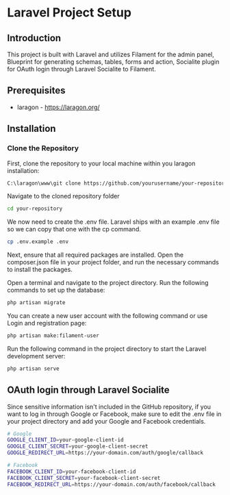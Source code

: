 # Laravel Project Setup

## Introduction

This project is built with Laravel and utilizes Filament for the admin panel, Blueprint for generating schemas, tables, forms and action, Socialite plugin for OAuth login through Laravel Socialite to Filament.

## Prerequisites

- laragon - https://laragon.org/


## Installation

### Clone the Repository

First, clone the repository to your local machine within you laragon installation:

```bash
C:\laragon\www\git clone https://github.com/yourusername/your-repository.git
```
Navigate to the cloned repository folder

```bash
cd your-repository
```

We now need to create the .env file. Laravel ships with an example .env file so we can copy that one with the cp command.
```bash
cp .env.example .env
```

Next, ensure that all required packages are installed. Open the composer.json file in your project folder, and run the necessary commands to install the packages.


Open a terminal and navigate to the project directory. Run the following commands to set up the database:
```bash
php artisan migrate
```
You can create a new user account with the following command or use Login and registration page:
```bash
php artisan make:filament-user
```


Run the following command in the project directory to start the Laravel development server:

```bash
php artisan serve
```

## OAuth login through Laravel Socialite

Since sensitive information isn't included in the GitHub repository, if you want to log in through Google or Facebook, 
make sure to edit the .env file in your project directory and add your Google and Facebook credentials.

```bash
# Google
GOOGLE_CLIENT_ID=your-google-client-id
GOOGLE_CLIENT_SECRET=your-google-client-secret
GOOGLE_REDIRECT_URL=https://your-domain.com/auth/google/callback

# Facebook
FACEBOOK_CLIENT_ID=your-facebook-client-id
FACEBOOK_CLIENT_SECRET=your-facebook-client-secret
FACEBOOK_REDIRECT_URL=https://your-domain.com/auth/facebook/callback
```




 
